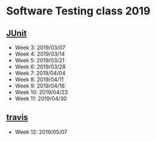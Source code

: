 # Software Testing class 2019

## [JUnit](junit)
* Week 3: 2019/03/07
* Week 4: 2019/03/14
* Week 5: 2019/03/21
* Week 6: 2019/03/28
* Week 7: 2019/04/04
* Week 8: 2019/04/11
* Week 9: 2019/04/16
* Week 10: 2019/04/23
* Week 11: 2019/04/30

## [travis](https://github.com/lihungte96/Software-testing-2019-travis)
* Week 12: 2019/05/07

